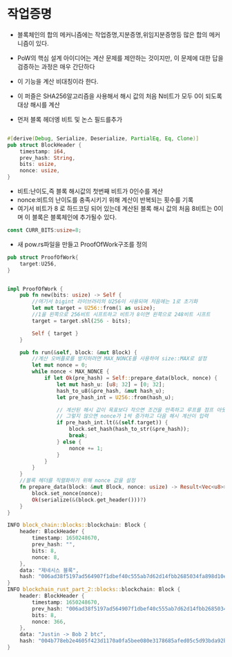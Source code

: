# 작업증명

- 블록체인의 합의 메커니즘에는 작업증명,지분증명,위임지분증명등 많은 합의 메커니즘이 있다.
- PoW의 핵심 설계 아이디어는 계산 문제를 제안하는 것이지만, 이 문제에 대한 답을 검증하는 과정은 매우 간단하다
- 이 기능을 계산 비대칭이라 한다.
- 이 퍼즐은 SHA256알고리즘을 사용해서 해시 값의 처음 N비트가 모두 0이 되도록 대상 해시를 계산

- 먼저 블록 헤더엥 비트 및 논스 필드를추가

```rs

#[derive(Debug, Serialize, Deserialize, PartialEq, Eq, Clone)]
pub struct BlockHeader {
    timestamp: i64,
    prev_hash: String,
    bits: usize,
    nonce: usize,
}
```

- 비트:난이도,즉 블록 해시값의 첫번째 비트가 0인수를 계산
- nonce:비트의 난이도를 충족시키기 위해 계산이 반복되는 횟수를 기록
- 여기서 비트가 8 로 하드코딩 되어 있는데 계산된 블록 해시 값의 처음 8비트는 0이며 이 블록은 블록체인에 추가될수 있다.

```rs
const CURR_BITS:usize=8;
```

- 새 pow.rs파일을 만들고 ProofOfWork구조를 정의

```rs
pub struct ProofOfWork{
    target:U256,
}
```

```rs

impl ProofOfWork {
    pub fn new(bits: usize) -> Self {
        //여기서 bigint 라이브러리의 U256이 사용되며 처음에는 1로 초기화
        let mut target = U256::from(1 as usize);
        //1을 왼쪽으로 256비트 시프트하고 비트가 8이면 왼쪽으로 248비트 시프트
        target = target.shl(256 - bits);

        Self { target }
    }

    pub fn run(&self, block: &mut Block) {
        //계산 오버플로를 방지하려면 MAX_NONCE를 사용하여 size::MAX로 설정
        let mut nonce = 0;
        while nonce < MAX_NONCE {
            if let Ok(pre_hash) = Self::prepare_data(block, nonce) {
                let mut hash_u: [u8; 32] = [0; 32];
                hash_to_u8(&pre_hash, &mut hash_u);
                let pre_hash_int = U256::from(hash_u);

                // 계산된 해시 값이 목표보다 작으면 조건을 만족하고 루프를 점프 아웃
                // 그렇지 않으면 nonce가 1씩 증가하고 다음 해시 계산이 입력
                if pre_hash_int.lt(&(self.target)) {
                    block.set_hash(hash_to_str(&pre_hash));
                    break;
                } else {
                    nonce += 1;
                }
            }
        }
    }
    //블록 헤더를 직렬화하기 위해 nonce 값을 설정
    fn prepare_data(block: &mut Block, nonce: usize) -> Result<Vec<u8>> {
        block.set_nonce(nonce);
        Ok(serialize(&(block.get_header()))?)
    }
}

```

```rs
INFO block_chain::blocks::blockchain: Block {
    header: BlockHeader {
        timestamp: 1650248670,
        prev_hash: "",
        bits: 8,
        nonce: 8,
    },
    data: "제네시스 블록",
    hash: "006ad38f5197ad564907f1dbef40c555ab7d62d14fbb2685034fa898d10ebcef",
}
INFO blockchain_rust_part_2::blocks::blockchain: Block {
    header: BlockHeader {
        timestamp: 1650248670,
        prev_hash: "006ad38f5197ad564907f1dbef40c555ab7d62d14fbb2685034fa898d10ebcef",
        bits: 8,
        nonce: 366,
    },
    data: "Justin -> Bob 2 btc",
    hash: "004b778eb2e4605f423d1170a0fa5bee080e3178685afed05c5d93bda92be867",
}
```
